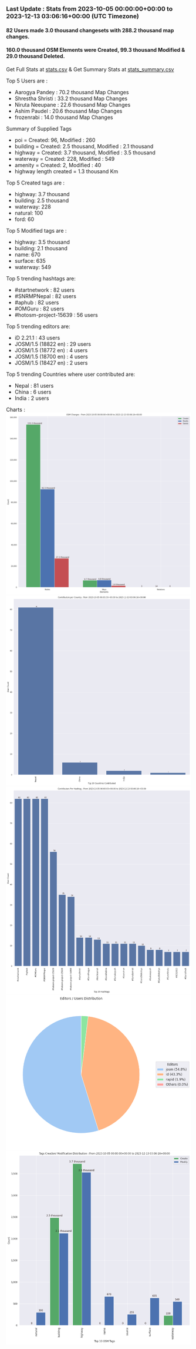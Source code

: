 ### Last Update : Stats from 2023-10-05 00:00:00+00:00 to 2023-12-13 03:06:16+00:00 (UTC Timezone)

#### 82 Users made 3.0 thousand changesets with 288.2 thousand map changes.
#### 160.0 thousand OSM Elements were Created, 99.3 thousand Modified & 29.0 thousand Deleted.
Get Full Stats at [stats.csv](/stats/SNRMPNepal/Every2days/stats.csv)
 & Get Summary Stats at [stats_summary.csv](/stats/SNRMPNepal/Every2days/stats_summary.csv)

Top 5 Users are : 
- Aarogya Pandey : 70.2 thousand Map Changes
- Shrestha Shristi : 33.2 thousand Map Changes
- Niruta Neeupane : 22.6 thousand Map Changes
- Ashim Paudel : 20.6 thousand Map Changes
- frozenrabi : 14.0 thousand Map Changes

Summary of Supplied Tags
- poi = Created: 96, Modified : 260
- building = Created: 2.5 thousand, Modified : 2.1 thousand
- highway = Created: 3.7 thousand, Modified : 3.5 thousand
- waterway = Created: 228, Modified : 549
- amenity = Created: 2, Modified : 40
- highway length created = 1.3 thousand Km


Top 5 Created tags are :
- highway: 3.7 thousand
- building: 2.5 thousand
- waterway: 228
- natural: 100
- ford: 60


Top 5 Modified tags are :
- highway: 3.5 thousand
- building: 2.1 thousand
- name: 670
- surface: 635
- waterway: 549


Top 5 trending hashtags are:
- #startnetwork : 82 users
- #SNRMPNepal : 82 users
- #aphub : 82 users
- #OMGuru : 82 users
- #hotosm-project-15639 : 56 users


Top 5 trending editors are:
- iD 2.21.1 : 43 users
- JOSM/1.5 (18822 en) : 29 users
- JOSM/1.5 (18772 en) : 4 users
- JOSM/1.5 (18700 en) : 4 users
- JOSM/1.5 (18427 en) : 2 users


Top 5 trending Countries where user contributed are:
- Nepal : 81 users
- China : 6 users
- India : 2 users


 Charts : 
![Alt text](./stats_osm_changes.png) 
![Alt text](./stats_users_per_country.png) 
![Alt text](./stats_users_per_hashtag.png) 
![Alt text](./stats_editors_pie_chart.png) 
![Alt text](./stats_tags.png) 
